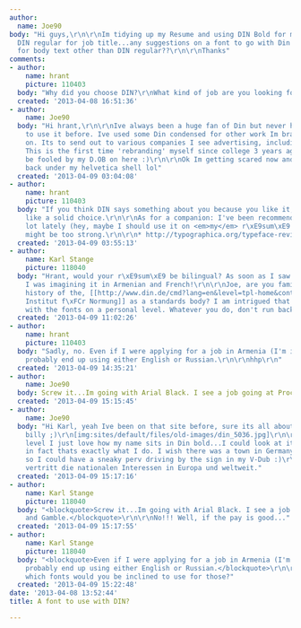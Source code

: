 ```yaml
---
author:
  name: Joe90
body: "Hi guys,\r\n\r\nIm tidying up my Resume and using DIN Bold for my name and
  DIN regular for job title...any suggestions on a font to go with Din that is suitable
  for body text other than DIN regular??\r\n\r\nThanks"
comments:
- author:
    name: hrant
    picture: 110403
  body: "Why did you choose DIN?\r\nWhat kind of job are you looking for?\r\n\r\nhhp\r\n"
  created: '2013-04-08 16:51:36'
- author:
    name: Joe90
  body: "Hi hrant,\r\n\r\nIve always been a huge fan of Din but never had much a chance
    to use it before. Ive used some Din condensed for other work Im branding myself
    on. Its to send out to various companies I see advertising, including design agencies.
    This is the first time 'rebranding' myself since college 3 years ago...so dont
    be fooled by my D.OB on here :)\r\n\r\nOk Im getting scared now and going to run
    back under my helvetica shell lol"
  created: '2013-04-09 03:04:08'
- author:
    name: hrant
    picture: 110403
  body: "If you think DIN says something about you because you like it, then it sounds
    like a solid choice.\r\n\r\nAs for a companion: I've been recommending Axia* a
    lot lately (hey, maybe I should use it on <em>my</em> r\xE9sum\xE9 :-). But it
    might be too strong.\r\n\r\n* http://typographica.org/typeface-reviews/axia/\r\n\r\nhhp\r\n"
  created: '2013-04-09 03:55:13'
- author:
    name: Karl Stange
    picture: 118040
  body: "Hrant, would your r\xE9sum\xE9 be bilingual? As soon as I saw your comment
    I was imagining it in Armenian and French!\r\n\r\nJoe, are you familiar with the
    history of the, [[http://www.din.de/cmd?lang=en&level=tpl-home&contextid=din&languageid=en|Deutsches
    Institut f\xFCr Normung]] as a standards body? I am intrigued that you identify
    with the fonts on a personal level. Whatever you do, don't run back to Helvetica!"
  created: '2013-04-09 11:02:26'
- author:
    name: hrant
    picture: 110403
  body: "Sadly, no. Even if I were applying for a job in Armenia (I'm in LA) I would
    probably end up using either English or Russian.\r\n\r\nhhp\r\n"
  created: '2013-04-09 14:35:21'
- author:
    name: Joe90
  body: Screw it...Im going with Arial Black. I see a job going at Procter and Gamble.
  created: '2013-04-09 15:15:45'
- author:
    name: Joe90
  body: "Hi Karl, yeah Ive been on that site before, sure its all about Din you silly
    billy ;)\r\n[img:sites/default/files/old-images/din_5036.jpg]\r\n\r\nOn a personal
    level I just love how my name sits in Din bold...I could look at it every night,
    in fact thats exactly what I do. I wish there was a town in Germany named Joe90..just
    so I could have a sneaky perv driving by the sign in my V-Dub :)\r\n\r\nDas DIN
    vertritt die nationalen Interessen in Europa und weltweit."
  created: '2013-04-09 15:17:16'
- author:
    name: Karl Stange
    picture: 118040
  body: "<blockquote>Screw it...Im going with Arial Black. I see a job going at Procter
    and Gamble.</blockquote>\r\n\r\nNo!!! Well, if the pay is good..."
  created: '2013-04-09 15:17:55'
- author:
    name: Karl Stange
    picture: 118040
  body: "<blockquote>Even if I were applying for a job in Armenia (I'm in LA) I would
    probably end up using either English or Russian.</blockquote>\r\n\r\nOut of interest,
    which fonts would you be inclined to use for those?"
  created: '2013-04-09 15:22:48'
date: '2013-04-08 13:52:44'
title: A font to use with DIN?

---
```

